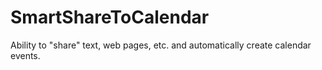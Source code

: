 # SmartShareToCalendar

Ability to "share" text, web pages, etc. and automatically create calendar events.
